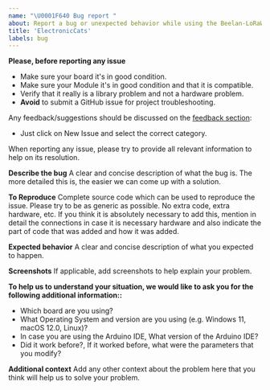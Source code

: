 ```yaml
---
name: "\U0001F640 Bug report "
about: Report a bug or unexpected behavior while using the Beelan-LoRaWAN library
title: 'ElectronicCats'
labels: bug
---
```


**Please, before reporting any issue**
- Make sure your board it's in good condition.
- Make sure your Module it's in good condition and that it is compatible.
- Verify that it really is a library problem and not a hardware problem.
- **Avoid** to submit a GitHub issue for project troubleshooting.

Any feedback/suggestions should be discussed on the [feedback section](https://github.com/ElectronicCats/Beelan-LoRaWAN/issues):
  * Just click on New Issue and select the correct category.

When reporting any issue, please try to provide all relevant information to help on its resolution.


**Describe the bug**
A clear and concise description of what the bug is.
The more detailed this is, the easier we can come up with a solution.


**To Reproduce**
Complete source code which can be used to reproduce the issue. Please try to be as generic as possible.
No extra code, extra hardware, etc.
If you think it is absolutely necessary to add this, mention in detail the connections in case it is necessary hardware and also indicate the part of code that was added and how it was added.


**Expected behavior**
A clear and concise description of what you expected to happen.

**Screenshots**
If applicable, add screenshots to help explain your problem.

**To help us to understand your situation, we would like to ask you for the following additional information::**
 - Which board are you using?
 - What Operating System and version are you using (e.g. Windows 11, macOS 12.0, Linux)?
 - In case you are using the Arduino IDE, What version of the Arduino IDE?
 - Did it work before?, If it worked before, what were the parameters that you modify?


**Additional context**
Add any other context about the problem here that you think will help us to solve your problem.